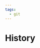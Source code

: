 ```yaml
---
tags:
  - git
---
```


# History

<include repo_url="https://github.com/foliant-docs/foliantcontrib.history.git" path="README.md" sethead="2" nohead="true"></include>
